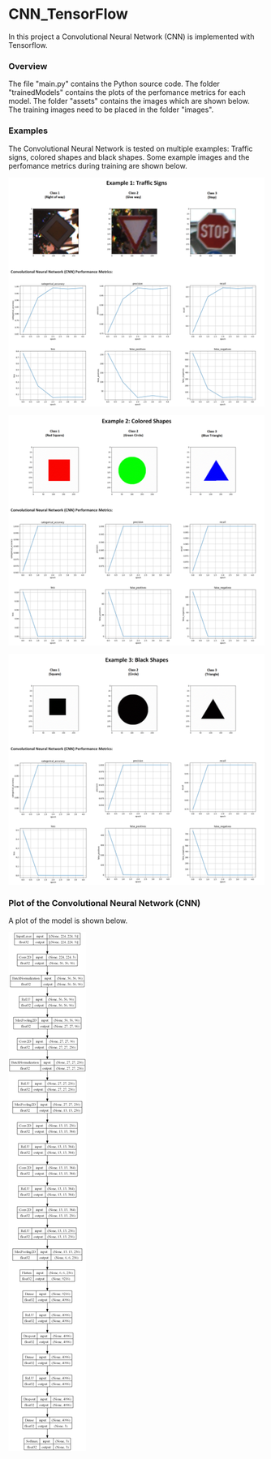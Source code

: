 # CNN_TensorFlow

In this project a Convolutional Neural Network (CNN) is implemented with Tensorflow.

### Overview

The file "main.py" contains the Python source code.
The folder "trainedModels" contains the plots of the perfomance metrics for each model.
The folder "assets" contains the images which are shown below.
The training images need to be placed in the folder "images".

### Examples

The Convolutional Neural Network is tested on multiple examples:
Traffic signs, colored shapes and black shapes.
Some example images and the perfomance metrics during training are shown below.

![alt text](https://github.com/jkrn/CNN_TensorFlow/blob/main/assets/traffic_signs.png?raw=true)

![alt text](https://github.com/jkrn/CNN_TensorFlow/blob/main/assets/color_shapes.png?raw=true)

![alt text](https://github.com/jkrn/CNN_TensorFlow/blob/main/assets/black_shapes.png?raw=true)


### Plot of the Convolutional Neural Network (CNN)

A plot of the model is shown below.

![alt text](https://github.com/jkrn/CNN_TensorFlow/blob/main/assets/cnn_model.png?raw=true)
